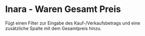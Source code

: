 # Inara - Waren Gesamt Preis

Fügt einen Filter zur Eingabe des Kauf-/Verkaufsbetrags und eine zusätzliche Spalte mit dem Gesamtpreis hinzu.
